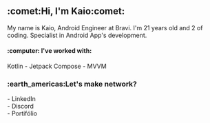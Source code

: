 <h2>:comet:Hi, I'm Kaio:comet:</h2>

My name is Kaio, Android Engineer at Bravi. I'm 21 years old and 2 of coding. Specialist in Android App's development.

<h4>:computer: I've worked with:</h4>
<p>
    Kotlin - Jetpack Compose - MVVM
</p>

</p>

<h3>:earth_americas:Let's make network?</h3>
<p>
- LinkedIn <br>
- Discord <br>
- Portifólio <br>
</p>
